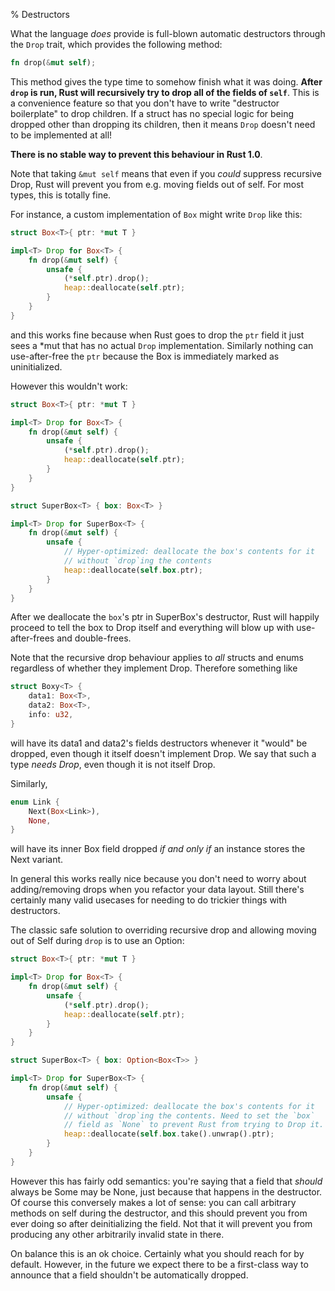 % Destructors

What the language *does* provide is full-blown automatic destructors through the `Drop` trait,
which provides the following method:

```rust
fn drop(&mut self);
```

This method gives the type time to somehow finish what it was doing. **After `drop` is run,
Rust will recursively try to drop all of the fields of `self`**. This is a
convenience feature so that you don't have to write "destructor boilerplate" to drop
children. If a struct has no special logic for being dropped other than dropping its
children, then it means `Drop` doesn't need to be implemented at all!

**There is no stable way to prevent this behaviour in Rust 1.0**.

Note that taking `&mut self` means that even if you *could* suppress recursive Drop,
Rust will prevent you from e.g. moving fields out of self. For most types, this
is totally fine.

For instance, a custom implementation of `Box` might write `Drop` like this:

```rust
struct Box<T>{ ptr: *mut T }

impl<T> Drop for Box<T> {
	fn drop(&mut self) {
		unsafe {
			(*self.ptr).drop();
			heap::deallocate(self.ptr);
		}
	}
}
```

and this works fine because when Rust goes to drop the `ptr` field it just sees a *mut that
has no actual `Drop` implementation. Similarly nothing can use-after-free the `ptr` because
the Box is immediately marked as uninitialized.

However this wouldn't work:

```rust
struct Box<T>{ ptr: *mut T }

impl<T> Drop for Box<T> {
	fn drop(&mut self) {
		unsafe {
			(*self.ptr).drop();
			heap::deallocate(self.ptr);
		}
	}
}

struct SuperBox<T> { box: Box<T> }

impl<T> Drop for SuperBox<T> {
	fn drop(&mut self) {
		unsafe {
			// Hyper-optimized: deallocate the box's contents for it
			// without `drop`ing the contents
			heap::deallocate(self.box.ptr);
		}
	}
}
```

After we deallocate the `box`'s ptr in SuperBox's destructor, Rust will
happily proceed to tell the box to Drop itself and everything will blow up with
use-after-frees and double-frees.

Note that the recursive drop behaviour applies to *all* structs and enums
regardless of whether they implement Drop. Therefore something like

```rust
struct Boxy<T> {
	data1: Box<T>,
	data2: Box<T>,
	info: u32,
}
```

will have its data1 and data2's fields destructors whenever it "would" be
dropped, even though it itself doesn't implement Drop. We say that such a type
*needs Drop*, even though it is not itself Drop.

Similarly,

```rust
enum Link {
	Next(Box<Link>),
	None,
}
```

will have its inner Box field dropped *if and only if* an instance stores the Next variant.

In general this works really nice because you don't need to worry about adding/removing
drops when you refactor your data layout. Still there's certainly many valid usecases for
needing to do trickier things with destructors.

The classic safe solution to overriding recursive drop and allowing moving out
of Self during `drop` is to use an Option:

```rust
struct Box<T>{ ptr: *mut T }

impl<T> Drop for Box<T> {
	fn drop(&mut self) {
		unsafe {
			(*self.ptr).drop();
			heap::deallocate(self.ptr);
		}
	}
}

struct SuperBox<T> { box: Option<Box<T>> }

impl<T> Drop for SuperBox<T> {
	fn drop(&mut self) {
		unsafe {
			// Hyper-optimized: deallocate the box's contents for it
			// without `drop`ing the contents. Need to set the `box`
			// field as `None` to prevent Rust from trying to Drop it.
			heap::deallocate(self.box.take().unwrap().ptr);
		}
	}
}
```

However this has fairly odd semantics: you're saying that a field that *should* always
be Some may be None, just because that happens in the destructor. Of course this
conversely makes a lot of sense: you can call arbitrary methods on self during
the destructor, and this should prevent you from ever doing so after deinitializing
the field. Not that it will prevent you from producing any other
arbitrarily invalid state in there.

On balance this is an ok choice. Certainly what you should reach for by default.
However, in the future we expect there to be a first-class way to announce that
a field shouldn't be automatically dropped.